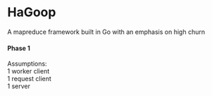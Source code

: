 HaGoop
======

A mapreduce framework built in Go with an emphasis on high churn


#### Phase 1

Assumptions:  
1 worker client  
1 request client  
1 server  
